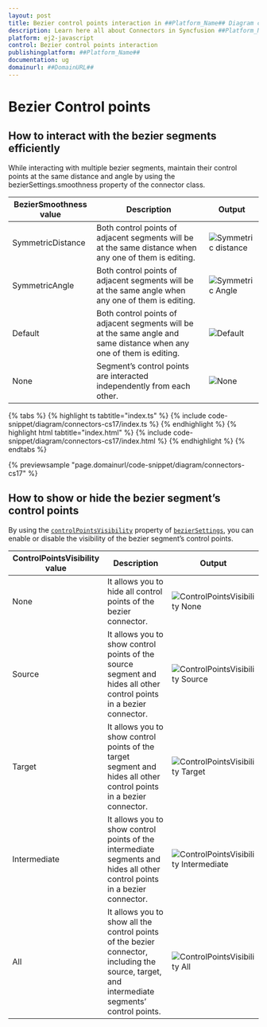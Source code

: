 ```yaml
---
layout: post
title: Bezier control points interaction in ##Platform_Name## Diagram control | Syncfusion
description: Learn here all about Connectors in Syncfusion ##Platform_Name## Diagram control of Syncfusion Essential JS 2 and more.
platform: ej2-javascript
control: Bezier control points interaction
publishingplatform: ##Platform_Name##
documentation: ug
domainurl: ##DomainURL##
---
```

# Bezier Control points 

## How to interact with the bezier segments efficiently

While interacting with multiple bezier segments, maintain their control points at the same distance and angle by using the bezierSettings.smoothness property of the connector class.

| BezierSmoothness value | Description | Output |
|-------- | -------- | -------- |
| SymmetricDistance| Both control points of adjacent segments will be at the same distance when any one of them is editing. | ![Symmetric distance](images/Symmetric-distance.gif) |
| SymmetricAngle | Both control points of adjacent segments will be at the same angle when any one of them is editing. | ![Symmetric Angle](images/symmetric-Angle.gif) |
| Default | Both control points of adjacent segments will be at the same angle and same distance when any one of them is editing. | ![Default](images/DefaultSymmetric.gif) |
| None | Segment’s control points are interacted independently from each other. | ![None](images/SymmetricNoneImage.png) |

{% tabs %}
{% highlight ts tabtitle="index.ts" %}
{% include code-snippet/diagram/connectors-cs17/index.ts %}
{% endhighlight %}
{% highlight html tabtitle="index.html" %}
{% include code-snippet/diagram/connectors-cs17/index.html %}
{% endhighlight %}
{% endtabs %}
        
{% previewsample "page.domainurl/code-snippet/diagram/connectors-cs17" %}

## How to show or hide the bezier segment’s control points

By using the [`controlPointsVisibility`](../api/diagram/controlPointsVisibility/) property of [`bezierSettings`](../api/diagram/bezierSettingsModel/), you can enable or disable the visibility of the bezier segment’s control points.

| ControlPointsVisibility value | Description | Output |
|-------- | -------- | -------- |
| None |It allows you to hide all control points of the bezier connector. | ![ControlPointsVisibility None](images/controlPointVisibilityNone.png) |
| Source | It allows you to show control points of the source segment and hides all other control points in a bezier connector. | ![ControlPointsVisibility Source](images/controlPointVisibilitySource.png) |
| Target | It allows you to show control points of the target segment and hides all other control points in a bezier connector. | ![ControlPointsVisibility Target](images/controlPointVisibilityTarget.png) |
| Intermediate | It allows you to show control points of the intermediate segments and hides all other control points in a bezier connector.| ![ControlPointsVisibility Intermediate](images/controlPointVisibilityIntermediate.png) |
| All | It allows you to show all the control points of the bezier connector, including the source, target, and intermediate segments’ control points. | ![ControlPointsVisibility All](images/controlPointVisibilityAll.png) |
